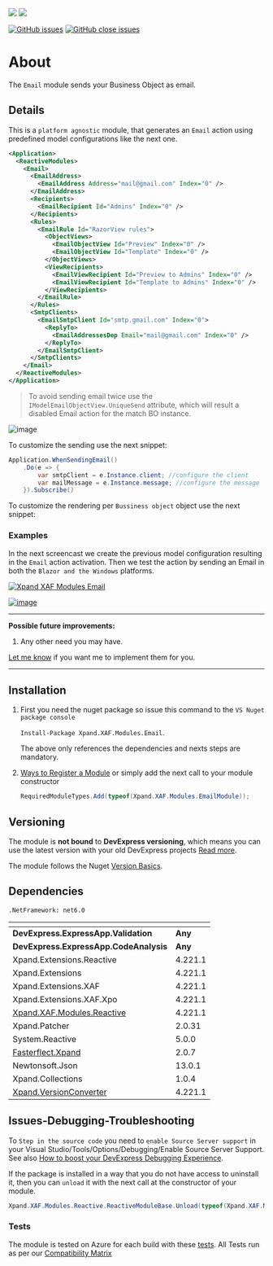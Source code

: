 ![](https://xpandshields.azurewebsites.net/nuget/v/Xpand.XAF.Modules.Email.svg?&style=flat) ![](https://xpandshields.azurewebsites.net/nuget/dt/Xpand.XAF.Modules.Email.svg?&style=flat)

[![GitHub issues](https://xpandshields.azurewebsites.net/github/issues/eXpandFramework/expand/Email.svg)](https://github.com/eXpandFramework/eXpand/issues?utf8=%E2%9C%93&q=is%3Aissue+is%3Aopen+sort%3Aupdated-desc+label%3AReactive.XAF+label%3AEmail) [![GitHub close issues](https://xpandshields.azurewebsites.net/github/issues-closed/eXpandFramework/eXpand/Email.svg)](https://github.com/eXpandFramework/eXpand/issues?utf8=%E2%9C%93&q=is%3Aissue+is%3Aclosed+sort%3Aupdated-desc+label%3AReactive.XAF+label%3AEmail)
# About 

The `Email` module sends your Business Object as email. 

## Details
This is a `platform agnostic` module, that generates an `Email` action using predefined model configurations like the next one.

```xml
<Application>
  <ReactiveModules>
    <Email>
      <EmailAddress>
        <EmailAddress Address="mail@gmail.com" Index="0" />
      </EmailAddress>
      <Recipients>
        <EmailRecipient Id="Admins" Index="0" />
      </Recipients>
      <Rules>
        <EmailRule Id="RazorView rules">
          <ObjectViews>
            <EmailObjectView Id="Preview" Index="0" />
            <EmailObjectView Id="Template" Index="0" />
          </ObjectViews>
          <ViewRecipients>
            <EmailViewRecipient Id="Preview to Admins" Index="0" />
            <EmailViewRecipient Id="Template to Admins" Index="0" />
          </ViewRecipients>
        </EmailRule>
      </Rules>
      <SmtpClients>
        <EmailSmtpClient Id="smtp.gmail.com" Index="0">
          <ReplyTo>
            <EmailAddressesDep Email="mail@gmail.com" Index="0" />
          </ReplyTo>
        </EmailSmtpClient>
      </SmtpClients>
    </Email>
  </ReactiveModules>
</Application>
```

> To avoid sending email twice use the `IModelEmailObjectView.UniqueSend` attribute, which will result a disabled Email action for the match BO instance.  
> 
![image](https://user-images.githubusercontent.com/159464/139561271-138cc53b-41d6-4569-a5e1-2ab65a66aa91.png)

To customize the sending use the next snippet:

```c#
Application.WhenSendingEmail()
    .Do(e => {
        var smtpClient = e.Instance.client; //configure the client
        var mailMessage = e.Instance.message; //configure the message
    }).Subscribe()
```

To customize the rendering per `Bussiness object` object use the next snippet:


### Examples

In the next screencast we create the previous model configuration resulting in the `Email` action activation. Then we test the action by sending an Email in both the `Blazor and the Windows` platforms.   

<twitter tags="#Email #Blazor">

[![Xpand XAF Modules Email](https://user-images.githubusercontent.com/159464/139561334-29a19d4f-085a-43f8-b93f-4c5fdf2aa1a4.gif)](https://youtu.be/Xy3IzZM6HYY)

</twitter>

[![image](https://user-images.githubusercontent.com/159464/87556331-2fba1980-c6bf-11ea-8a10-e525dda86364.png)](https://youtu.be/Xy3IzZM6HYY)

--- 

**Possible future improvements:**

1. Any other need you may have.

[Let me know](https://github.com/sponsors/apobekiaris) if you want me to implement them for you.

---

## Installation 
1. First you need the nuget package so issue this command to the `VS Nuget package console` 

   `Install-Package Xpand.XAF.Modules.Email`.

    The above only references the dependencies and nexts steps are mandatory.

2. [Ways to Register a Module](https://documentation.devexpress.com/eXpressAppFramework/118047/Concepts/Application-Solution-Components/Ways-to-Register-a-Module)
or simply add the next call to your module constructor
    ```cs
    RequiredModuleTypes.Add(typeof(Xpand.XAF.Modules.EmailModule));
    ```
## Versioning
The module is **not bound** to **DevExpress versioning**, which means you can use the latest version with your old DevExpress projects [Read more](https://github.com/eXpandFramework/XAF/tree/master/tools/Xpand.VersionConverter).

The module follows the Nuget [Version Basics](https://docs.microsoft.com/en-us/nuget/reference/package-versioning#version-basics).
## Dependencies
`.NetFramework: net6.0`

|<!-- -->|<!-- -->
|----|----
|**DevExpress.ExpressApp.Validation**|**Any**
 |**DevExpress.ExpressApp.CodeAnalysis**|**Any**
|Xpand.Extensions.Reactive|4.221.1
 |Xpand.Extensions|4.221.1
 |Xpand.Extensions.XAF|4.221.1
 |Xpand.Extensions.XAF.Xpo|4.221.1
 |[Xpand.XAF.Modules.Reactive](https://github.com/eXpandFramework/Reactive.XAF/tree/master/src/Modules/Xpand.XAF.Modules.Reactive)|4.221.1
 |Xpand.Patcher|2.0.31
 |System.Reactive|5.0.0
 |[Fasterflect.Xpand](https://github.com/eXpandFramework/Fasterflect)|2.0.7
 |Newtonsoft.Json|13.0.1
 |Xpand.Collections|1.0.4
 |[Xpand.VersionConverter](https://github.com/eXpandFramework/Reactive.XAF/tree/master/tools/Xpand.VersionConverter)|4.221.1

## Issues-Debugging-Troubleshooting

To `Step in the source code` you need to `enable Source Server support` in your Visual Studio/Tools/Options/Debugging/Enable Source Server Support. See also [How to boost your DevExpress Debugging Experience](https://github.com/eXpandFramework/DevExpress.XAF/wiki/How-to-boost-your-DevExpress-Debugging-Experience#1-index-the-symbols-to-your-custom-devexpresss-installation-location).

If the package is installed in a way that you do not have access to uninstall it, then you can `unload` it with the next call at the constructor of your module.
```cs
Xpand.XAF.Modules.Reactive.ReactiveModuleBase.Unload(typeof(Xpand.XAF.Modules.Email.EmailModule))
```


### Tests
The module is tested on Azure for each build with these [tests](https://github.com/eXpandFramework/Packages/tree/master/src/Tests/Xpand.XAF.s.Email.Email). 
All Tests run as per our [Compatibility Matrix](https://github.com/eXpandFramework/DevExpress.XAF#compatibility-matrix)

